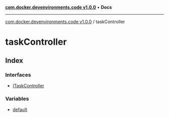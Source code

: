 [**com.docker.devenvironments.code v1.0.0**](../README.md) • **Docs**

***

[com.docker.devenvironments.code v1.0.0](../README.md) / taskController

# taskController

## Index

### Interfaces

- [ITaskController](interfaces/ITaskController.md)

### Variables

- [default](variables/default.md)
